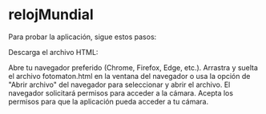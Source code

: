 # relojMundial

Para probar la aplicación, sigue estos pasos:

Descarga el archivo HTML:

Abre tu navegador preferido (Chrome, Firefox, Edge, etc.). Arrastra y suelta el archivo fotomaton.html en la ventana del navegador o usa la opción de "Abrir archivo" del navegador para seleccionar y abrir el archivo. El navegador solicitará permisos para acceder a la cámara. Acepta los permisos para que la aplicación pueda acceder a tu cámara.
